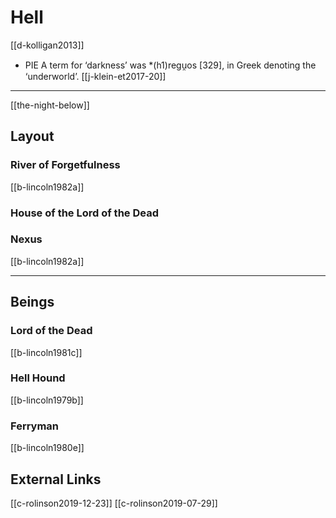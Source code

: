 # Hell

[[d-kolligan2013]]


- PIE A term for ‘darkness’ was *(h1)regu̯os [329], in Greek denoting the ‘underworld’. [[j-klein-et2017-20]]
---

[[the-night-below]]

## Layout
### River of Forgetfulness
[[b-lincoln1982a]]
### House of the Lord of the Dead
### Nexus
[[b-lincoln1982a]]

---

## Beings
### Lord of the Dead
[[b-lincoln1981c]]
### Hell Hound
[[b-lincoln1979b]]
### Ferryman
[[b-lincoln1980e]]


## External Links
[[c-rolinson2019-12-23]]
[[c-rolinson2019-07-29]]